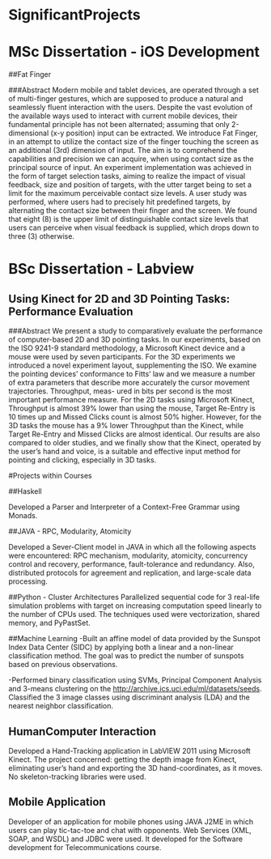 # SignificantProjects

# MSc Dissertation - iOS Development

##Fat Finger 

###Abstract
Modern mobile and tablet devices, are operated through a set of multi-finger gestures, which are supposed to produce a natural and seamlessly fluent interaction with the users. Despite the vast evolution of the available ways used to interact with current mobile devices, their fundamental principle has not been alternated; assuming that only 2-dimensional (x-y position) input can be extracted. We introduce Fat Finger, in an attempt to utilize the contact size of the finger touching the screen as an additional (3rd) dimension of input. The aim is to comprehend the capabilities and precision we can acquire, when using contact size as the principal source of input. An experiment implementation was achieved in the form of target selection tasks, aiming to realize the impact of visual feedback, size and position of targets, with the utter target being to set a limit for the maximum perceivable contact size levels. A user study was performed, where users had to precisely hit predefined targets, by alternating the contact size between their finger and the screen. We found that eight (8) is the upper limit of distinguishable contact size levels that users can perceive when visual feedback is supplied, which drops down to three (3) otherwise.

# BSc Dissertation - Labview
## Using Kinect for 2D and 3D Pointing Tasks: Performance Evaluation

###Abstract
We present a study to comparatively evaluate the performance of computer-based 2D and 3D pointing tasks. In our experiments, based on the ISO 9241-9 standard methodology, a Microsoft Kinect device and a mouse were used by seven participants. For the 3D experiments we introduced a novel experiment layout, supplementing the ISO. We examine the pointing devices’ conformance to Fitts’ law and we measure a number of extra parameters that describe more accurately the cursor movement trajectories. Throughput, meas- ured in bits per second is the most important performance measure. For the 2D tasks using Microsoft Kinect, Throughput is almost 39% lower than using the mouse, Target Re-Entry is 10 times up and Missed Clicks count is almost 50% higher. However, for the 3D tasks the mouse has a 9% lower Throughput than the Kinect, while Target Re-Entry and Missed Clicks are almost identical. Our results are also compared to older studies, and we finally show that the Kinect, operated by the user’s hand and voice, is a suitable and effective input method for pointing and clicking, especially in 3D tasks.

#Projects within Courses

##Haskell

Developed a Parser and Interpreter of a Context-Free Grammar using Monads.

##JAVA - RPC, Modularity, Atomicity

Developed a Sever-Client model in JAVA in which all the following aspects were encountered: RPC mechanism, modularity, atomicity, concurrency control and recovery, performance, fault-tolerance and redundancy. Also, distributed protocols for agreement and replication, and large-scale data processing. 

##Python - Cluster Architectures
Parallelized sequential code for 3 real-life simulation problems with target on increasing computation speed linearly to the number of CPUs used. The techniques used were vectorization, shared memory, and PyPastSet.

##Machine Learning
-Built an affine model of data provided by the Sunspot Index Data Center (SIDC) by applying both a linear and a non-linear classification method. The goal was to predict the number of sunspots based on previous observations.

-Performed binary classification using SVMs, Principal Component Analysis and 3-means clustering on the http://archive.ics.uci.edu/ml/datasets/seeds. Classified the 3 image classes using discriminant analysis (LDA) and the nearest neighbor classification.

## HumanComputer Interaction
Developed a Hand-Tracking application in LabVIEW 2011 using Microsoft Kinect. The project concerned: getting the depth image from Kinect, eliminating user’s hand and exporting the 3D hand-coordinates, as it moves. No skeleton-tracking libraries were used. 

## Mobile Application
Developer of  an application for mobile phones using JAVA J2ME in which users can play tic-tac-toe and chat with opponents. Web Services (XML, SOAP, and WSDL) and JDBC were used. It developed for the Software development for Telecommunications course.

